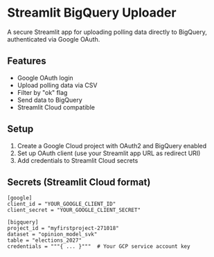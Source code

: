 # Streamlit BigQuery Uploader

A secure Streamlit app for uploading polling data directly to BigQuery, authenticated via Google OAuth.

## Features

- Google OAuth login
- Upload polling data via CSV
- Filter by "ok" flag
- Send data to BigQuery
- Streamlit Cloud compatible

## Setup

1. Create a Google Cloud project with OAuth2 and BigQuery enabled
2. Set up OAuth client (use your Streamlit app URL as redirect URI)
3. Add credentials to Streamlit Cloud secrets

## Secrets (Streamlit Cloud format)

```
[google]
client_id = "YOUR_GOOGLE_CLIENT_ID"
client_secret = "YOUR_GOOGLE_CLIENT_SECRET"

[bigquery]
project_id = "myfirstproject-271018"
dataset = "opinion_model_svk"
table = "elections_2027"
credentials = """{ ... }"""  # Your GCP service account key
```
